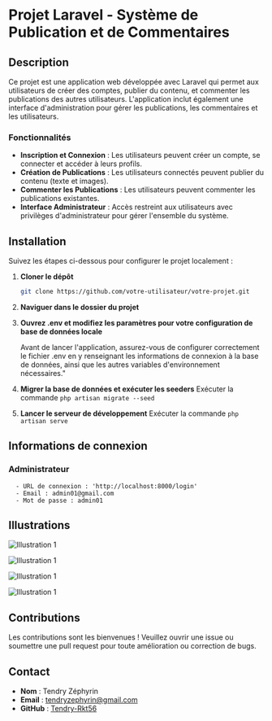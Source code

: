# Projet Laravel - Système de Publication et de Commentaires

## Description

Ce projet est une application web développée avec Laravel qui permet aux utilisateurs de créer des comptes, publier du contenu, et commenter les publications des autres utilisateurs. L'application inclut également une interface d'administration pour gérer les publications, les commentaires et les utilisateurs.

### Fonctionnalités

- **Inscription et Connexion** : Les utilisateurs peuvent créer un compte, se connecter et accéder à leurs profils.
- **Création de Publications** : Les utilisateurs connectés peuvent publier du contenu (texte et images).
- **Commenter les Publications** : Les utilisateurs peuvent commenter les publications existantes.
- **Interface Administrateur** : Accès restreint aux utilisateurs avec privilèges d'administrateur pour gérer l'ensemble du système.

## Installation

Suivez les étapes ci-dessous pour configurer le projet localement :

1. **Cloner le dépôt**

   ```bash
   git clone https://github.com/votre-utilisateur/votre-projet.git

2. **Naviguer dans le dossier du projet**

3. **Ouvrez .env et modifiez les paramètres pour votre configuration de base de données locale** 

    Avant de lancer l'application, assurez-vous de configurer correctement le fichier .env en y renseignant les informations de connexion à la base de données, ainsi que les autres variables d'environnement nécessaires."

4. **Migrer la base de données et exécuter les seeders**
    Exécuter la commande `php artisan migrate --seed`

5. **Lancer le serveur de développement**
    Exécuter la commande `php artisan serve`


## Informations de connexion 
  ### Administrateur
      - URL de connexion : 'http://localhost:8000/login'
      - Email : admin01@gmail.com
      - Mot de passe : admin01

## Illustrations
![Illustration 1](illustrations/1.png)

![Illustration 1](illustrations/2.png)

![Illustration 1](illustrations/3.png)

![Illustration 1](illustrations/4.png)

## Contributions
Les contributions sont les bienvenues ! Veuillez ouvrir une issue ou soumettre une pull request pour toute amélioration ou correction de bugs.

## Contact
- **Nom** : Tendry Zéphyrin
- **Email** : tendryzephyrin@gmail.com
- **GitHub** : [Tendry-Rkt56](https://github.com/Tendry-Rkt56)

